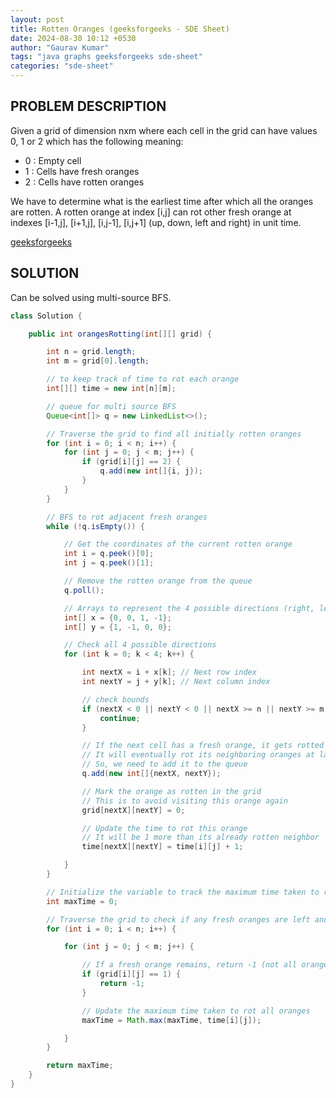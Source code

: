 ```yaml
---
layout: post
title: Rotten Oranges (geeksforgeeks - SDE Sheet)
date: 2024-08-30 10:12 +0530
author: "Gaurav Kumar"
tags: "java graphs geeksforgeeks sde-sheet"
categories: "sde-sheet"
---
```


## PROBLEM DESCRIPTION

Given a grid of dimension nxm where each cell in the grid can have values 0, 1 or 2 which has the following meaning:

- 0 : Empty cell
- 1 : Cells have fresh oranges
- 2 : Cells have rotten oranges

We have to determine what is the earliest time after which all the oranges are rotten. A rotten orange at index [i,j] can rot other fresh orange at indexes [i-1,j], [i+1,j], [i,j-1], [i,j+1] (up, down, left and right) in unit time.

[geeksforgeeks](https://www.geeksforgeeks.org/problems/rotten-oranges2536/1?page=4)

## SOLUTION

Can be solved using multi-source BFS.

```java
class Solution {

    public int orangesRotting(int[][] grid) {

        int n = grid.length;
        int m = grid[0].length;

        // to keep track of time to rot each orange
        int[][] time = new int[n][m];

        // queue for multi source BFS
        Queue<int[]> q = new LinkedList<>();

        // Traverse the grid to find all initially rotten oranges
        for (int i = 0; i < n; i++) {
            for (int j = 0; j < m; j++) {
                if (grid[i][j] == 2) {
                    q.add(new int[]{i, j});
                }
            }
        }

        // BFS to rot adjacent fresh oranges
        while (!q.isEmpty()) {

            // Get the coordinates of the current rotten orange
            int i = q.peek()[0];
            int j = q.peek()[1];

            // Remove the rotten orange from the queue
            q.poll();

            // Arrays to represent the 4 possible directions (right, left, down, up)
            int[] x = {0, 0, 1, -1};
            int[] y = {1, -1, 0, 0};

            // Check all 4 possible directions
            for (int k = 0; k < 4; k++) {

                int nextX = i + x[k]; // Next row index
                int nextY = j + y[k]; // Next column index

                // check bounds
                if (nextX < 0 || nextY < 0 || nextX >= n || nextY >= m || grid[nextX][nextY] == 0 || grid[nextX][nextY] == 2) {
                    continue;
                }

                // If the next cell has a fresh orange, it gets rotted
                // It will eventually rot its neighboring oranges at later time
                // So, we need to add it to the queue
                q.add(new int[]{nextX, nextY});

                // Mark the orange as rotten in the grid
                // This is to avoid visiting this orange again
                grid[nextX][nextY] = 0;

                // Update the time to rot this orange
                // It will be 1 more than its already rotten neighbor
                time[nextX][nextY] = time[i][j] + 1;

            }
        }

        // Initialize the variable to track the maximum time taken to rot all oranges
        int maxTime = 0;

        // Traverse the grid to check if any fresh oranges are left and find the maximum time
        for (int i = 0; i < n; i++) {

            for (int j = 0; j < m; j++) {

                // If a fresh orange remains, return -1 (not all oranges can be rotted)
                if (grid[i][j] == 1) {
                    return -1;
                }

                // Update the maximum time taken to rot all oranges
                maxTime = Math.max(maxTime, time[i][j]);

            }
        }

        return maxTime;
    }
}
```

